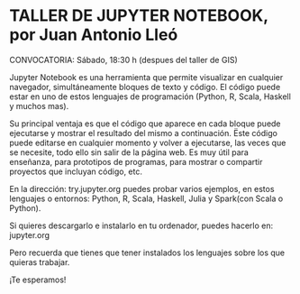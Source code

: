 # TALLER DE JUPYTER NOTEBOOK, por Juan Antonio Lleó

CONVOCATORIA: Sábado, 18:30 h (despues del taller de GIS)

Jupyter Notebook es una herramienta que permite visualizar en cualquier navegador, simultáneamente bloques de texto y código.
El código puede estar en uno de estos lenguajes de programación (Python, R, Scala, Haskell y muchos mas).

Su principal ventaja es que el código que aparece en cada bloque puede ejecutarse y mostrar el resultado del mismo a continuación.
Ëste código puede editarse en cualquier momento y volver a ejecutarse, las veces que se necesite, todo ello sin salir de la página web. 
Es muy útil para enseñanza, para prototipos de programas, para mostrar o compartir proyectos que incluyan código, etc.

En la dirección: try.jupyter.org puedes probar varios ejemplos, en estos lenguajes o entornos: 
Python, R, Scala, Haskell, Julia y Spark(con Scala o Python).

Si quieres descargarlo e instalarlo en tu ordenador, puedes hacerlo en: 
jupyter.org

Pero recuerda que tienes que tener instalados los lenguajes sobre los que quieras trabajar.

¡Te esperamos!
